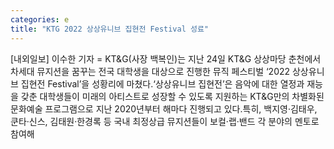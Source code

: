 ```yaml
---
categories: e
title: "KTG 2022 상상유니브 집현전 Festival 성료"
---
```

[내외일보] 이수한 기자 = KT&G(사장 백복인)는 지난 24일 KT&G 상상마당 춘천에서 차세대 뮤지션을 꿈꾸는 전국 대학생을 대상으로 진행한 뮤직 페스티벌 ‘2022 상상유니브 집현전 Festival’을 성황리에 마쳤다.‘상상유니브 집현전’은 음악에 대한 열정과 재능을 갖춘 대학생들이 미래의 아티스트로 성장할 수 있도록 지원하는 KT&G만의 차별화된 문화예술 프로그램으로 지난 2020년부터 해마다 진행되고 있다.특히, 백지영·김태우, 쿤타·신스, 김태원·한경록 등 국내 최정상급 뮤지션들이 보컬·랩·밴드 각 분야의 멘토로 참여해